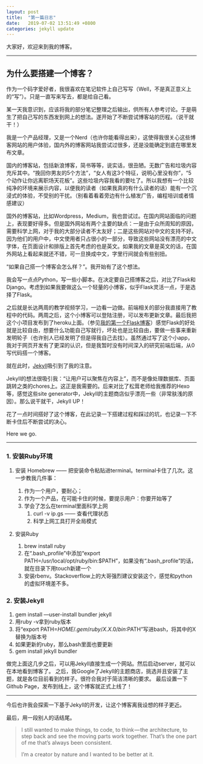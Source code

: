 ```yaml
---
layout: post
title:  "第一篇日志"
date:   2019-07-02 13:51:49 +0800
categories: jekyll update
---
```


大家好，欢迎来到我的博客。

---
## 为什么要搭建一个博客？

作为一个码字爱好者，我很喜欢在笔记软件上自己写写（Well，不是真正意义上的“写”）。只是一直写来写去，都是给自己看。

某一天我意识到，应该将我的部分笔记整理之后输出，供所有人参考讨论。于是萌生了把自己写的东西发到网上的想法。遂开始了不断尝试博客站的历程。（说干就干！）

我是一个产品经理，又是一个Nerd（也许你能看得出来），这使得我很关心这些博客网站的用户体验，国内外的博客网站我尝试过很多，还是没能确定到底在哪里发布文章。

国内的博客站，包括新浪博客，简书等等，说实话，很丑陋。无数广告和垃圾内容充斥其中。“挽回你男友的5个方法”，“女人有这3个特征，说明心里没有你”，“5个动作让你远离职场天花板”。这些垃圾内容我看的要吐了。所以我想有一个比较纯净的环境来展示内容，以便我的读者（如果我真的有什么读者的话）能有一个沉浸式的体验，不受别的干扰。（别看着看着旁边有什么植发广告，编程培训或者情感建议）

国外的博客站，比如Wordpress，Medium，我也尝试过。在国内网站面临的问题上，表现要好得多。但是国外网站有两个主要的缺点：一是由于众所周知的原因，需要科学上网，对于我的大部分读者不太友好；二是这些网站对中文的支持不好。因为他们的用户中，中文使用者只占很小的一部分，导致这些网站没有漂亮的中文字体，在页面设计和排版上首先考虑的也是英文。如果我的文章是英文的话，在国外网站上看起来就还不错，可一旦换成中文，字里行间就会有些别扭。

“如果自己搭一个博客会怎么样？”。我开始有了这个想法。

我会写一点点Python，写一些小脚本。在决定要自己搭博客之后，对比了Flask和Django。考虑到如果我要做这么一个轻量的小博客，似乎Flask灵活一点，于是选择了Flask。

之后就是长达两周的教学视频学习，一边看一边做。前端相关的部分我直接用了教程中的代码。两周之后，这个小博客可以登陆注册，可以发布更新文章。最后我把这个小项目发布到了heroku上面。（参见[我的第一个Flask博客][flaskblog]）感觉Flask的好处就是比较自由，想要什么功能自己写就行，坏处也是比较自由，要做一些事来重新发明轮子（也许别人已经发明了但是得我自己去找）。虽然通过写了这个小app，我对于网页开发有了更深的认识，但是我暂时没有时间深入的研究前端后端，从0写代码搭一个博客。

就在此时，[Jekyll][jekyll]吸引到了我的注意。

Jekyll的想法很吸引我：“让用户可以聚焦在内容上”，而不是像处理数据库、页面跳转之类的chores上。这正是我需要的。后来对比了松茸老师给我推荐的Hexo等，感觉这些site generator中，Jekyll的主题商店似乎漂亮一些（非常肤浅的原因）。那么说干就干，Jekyll UP！

花了一点时间搭好了这个博客，在此记录一下搭建过程和踩过的坑，也记录一下不断卡住后不断尝试的决心。

Here we go.

---

### 1. 安装Ruby环境

1. 安装 Homebrew —— 把安装命令粘贴进terminal。terminal卡住了几次。这一步教我几件事：
	1. 作为一个用户，要耐心；
	2. 作为一个产品，在可能卡住的时候，要提示用户：你要开始等了
	3. 学会了怎么在terminal里面科学上网
		1. curl -v ip.gs —— 查看代理状态
		2. 科学上网工具打开全局模式

2. 安装Ruby
	1. brew install ruby
	2. 在“.bash_profile”中添加“export PATH=/usr/local/opt/ruby/bin:$PATH”，如果没有“.bash_profile”的话，就在目录下用touch新建一个
	3. 安装rbenv。Stackoverflow上的大哥强烈建议安装这个，感觉和python的虚拟环境差不多。

### 2. 安装Jekyll

1. gem install —user-install bundler jekyll
2. 用ruby -v拿到ruby版本
3. 将“export PATH=$HOME/.gem/ruby/X.X.0/bin:$PATH”写进bash，将其中的X替换为版本号
4.  如果更新的ruby，那么bash里面也要更新
5. gem install jekyll bundler

做完上面这几步之后，可以用Jekyll直接生成一个网站。然后启动server，就可以在本地看到博客了。
之后，我Google了Jekyll的主题商店，挑选并且安装了主题，就是各位目前看到的样子。很符合我对于简洁清晰的要求。
最后设置一下Github Page，发布到线上，这个博客就正式上线了！

---

今后也许我会探索一下基于Jekyll的开发，让这个博客离我设想的样子更近。

最后，用一段别人的话结尾。


> I still wanted to make things, to code, to think — the architecture, to step back and see the moving parts work together. That’s the one part of me that’s always been consistent.
>
> I’m a creator by nature and I wanted to be better at it.

[jekyll]:https://jekyllrb.com
[local]:http://localhost:4000/
[flaskblog]:https://ldch97.herokuapp.com
